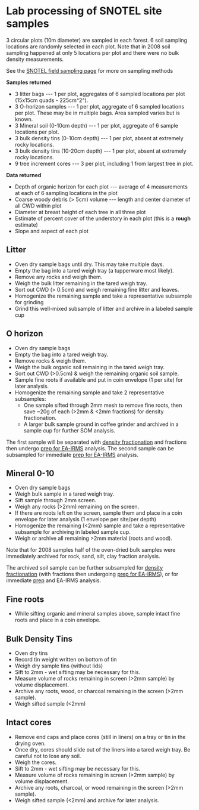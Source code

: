 # Lab processing of SNOTEL site samples

3 circular plots (10m diameter) are sampled in each forest. 6 soil
sampling locations are randomly selected in each plot. Note that in 2008
soil sampling happened at only 5 locations per plot and there were no
bulk density measurements.

See the [SNOTEL field sampling page](snotelC_fieldprotocol.md) for
more on sampling methods

**Samples returned**

- 3 litter bags --- 1 per plot, aggregates of 6 sampled locations per plot (15x15cm quads - 225cm^2^).
- 3 O-horizon samples --- 1 per plot, aggregate of 6 sampled locations per plot. These may be in multiple bags. Area sampled varies but is known.
- 3 Mineral soil (0-10cm depth) --- 1 per plot, aggregate of 6 sample locations per plot.
- 3 bulk density tins (0-10cm depth) --- 1 per plot, absent at extremely rocky locations.
- 3 bulk density tins (10-20cm depth) --- 1 per plot, absent at extremely rocky locations.
- 9 tree increment cores --- 3 per plot, including 1 from largest tree in plot.

**Data returned**

- Depth of organic horizon for each plot --- average of 4 measurements at each of 6 sampling locations in the plot
- Coarse woody debris (> 5cm) volume --- length and center diameter of all CWD within plot
- Diameter at breast height of each tree in all three plot
- Estimate of percent cover of the understory in each plot (this is a **rough** estimate)
- Slope and aspect of each plot

## Litter

- Oven dry sample bags until dry. This may take multiple days.
- Empty the bag into a tared weigh tray (a tupperware most likely).
- Remove any rocks and weigh them.
- Weigh the bulk litter remaining in the tared weigh tray.
- Sort out CWD (> 0.5cm) and weigh remaining fine litter and leaves.
- Homogenize the remaining sample and take a representative subsample for grinding
- Grind this well-mixed subsample of litter and archive in a labeled sample cup

## O horizon

- Oven dry sample bags
- Empty the bag into a tared weigh tray.
- Remove rocks & weigh them.
- Weigh the bulk organic soil remaining in the tared weigh tray.
- Sort out CWD (>0.5cm) & weigh the remaining organic soil sample.
- Sample fine roots if available and put in coin envelope (1 per site) for later analysis.
- Homogenize the remaining sample and take 2 representative subsamples:
  - One sample sifted through 2mm mesh to remove fine roots, then save ~20g of each (>2mm & <2mm fractions) for density fractionation.
  - A larger bulk sample ground in coffee grinder and archived in a sample cup for further SOM analysis.

The first sample will be separated with [density fractionation](/procedures/proc_soildensityfractionation.md) and fractions then undergo [prep for EA-IRMS](/procedures/proc_ea-irms_soilprep.md) analysis. The second sample can be subsampled for immediate [prep for EA-IRMS](/procedures/proc_ea-irms_soilprep.md) analysis.

## Mineral 0-10

- Oven dry sample bags
- Weigh bulk sample in a tared weigh tray.
- Sift sample through 2mm screen.
- Weigh any rocks (>2mm) remaining on the screen.
- If there are roots left on the screen, sample them and place in a coin envelope for later analysis (1 envelope per site/per depth)
- Homogenize the remaining (<2mm) sample and take a representative subsample for archiving in labeled sample cup.
- Weigh or archive all remaining >2mm material (roots and wood).

Note that for 2008 samples half of the oven-dried bulk samples were
immediately archived for rock, sand, silt, clay fraction analysis.

The archived soil sample can be further subsampled for [density fractionation](/procedures/proc_soildensityfractionation.md) (with fractions then undergoing [prep for EA-IRMS](/procedures/proc_ea-irms_soilprep.md)), or for immediate [prep](/procedures/proc_ea-irms_soilprep.md) and EA-IRMS analysis.

## Fine roots

- While sifting organic and mineral samples above, sample intact fine roots and place in a coin envelope.

## Bulk Density Tins

- Oven dry tins
- Record tin weight written on bottom of tin
- Weigh dry sample tins (without lids)
- Sift to 2mm - wet sifting may be necessary for this.
- Measure volume of rocks remaining in screen (>2mm sample) by volume displacement.
- Archive any roots, wood, or charcoal remaining in the screen (>2mm sample).
- Weigh sifted sample (<2mm)

## Intact cores

- Remove end caps and place cores (still in liners) on a tray or tin in the drying oven.
- Once dry, cores should slide out of the liners into a tared weigh tray. Be careful not to lose any soil.
- Weigh the cores.
- Sift to 2mm - wet sifting may be necessary for this.
- Measure volume of rocks remaining in screen (>2mm sample) by volume displacement.
- Archive any roots, charcoal, or wood remaining in the screen (>2mm sample).
- Weigh sifted sample (<2mm) and archive for later analysis.
